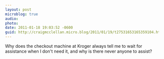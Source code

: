 ```yaml
---
layout: post
microblog: true
audio: 
photo: 
date: 2011-01-18 19:03:52 -0600
guid: http://craigmcclellan.micro.blog/2011/01/19/t27531653165359104.html
---
```

Why does the checkout machine at Kroger always tell me to wait for assistance when I don't need it, and why is there never anyone to assist?
